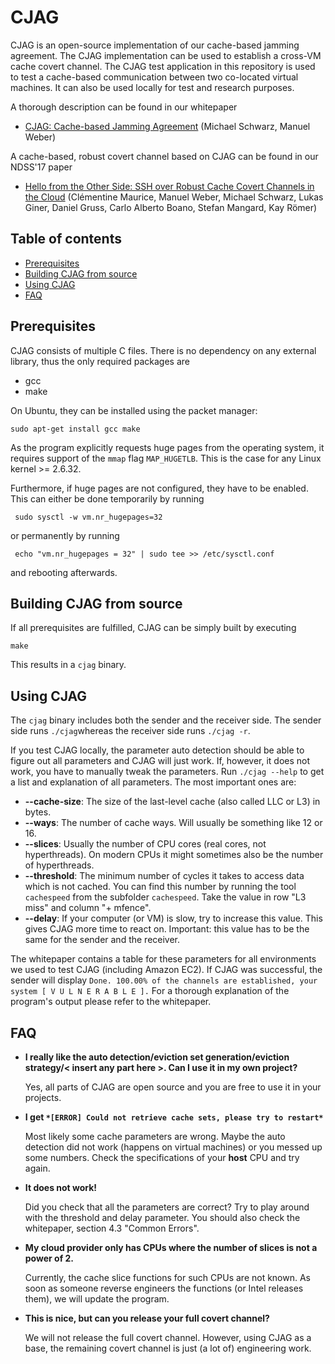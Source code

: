 # CJAG 

CJAG is an open-source implementation of our cache-based jamming agreement. 
The CJAG implementation can be used to establish a cross-VM cache covert channel. The CJAG test application in this repository is used to test a cache-based communication between two co-located virtual machines. It can also be used locally for test and research purposes. 

A thorough description can be found in our whitepaper
 
 * [CJAG: Cache-based Jamming Agreement](https://www.blackhat.com/docs/asia-17/materials/asia-17-Schwarz-Hello-From-The-Other-Side-SSH-Over-Robust-Cache-Covert-Channels-In-The-Cloud-wp.pdf) (Michael Schwarz, Manuel Weber)

A cache-based, robust covert channel based on CJAG can be found in our NDSS'17 paper

 * [Hello from the Other Side: SSH over Robust Cache Covert Channels in the Cloud](https://cmaurice.fr/pdf/ndss17_maurice.pdf) (Clémentine Maurice, Manuel Weber, Michael Schwarz, Lukas Giner, Daniel Gruss, Carlo Alberto Boano, Stefan Mangard, Kay Römer)
 
## Table of contents
 
* [Prerequisites](#prerequisites)
* [Building CJAG from source](#building-cjag-from-source)
* [Using CJAG](#using-cjag)
* [FAQ](#faq)

## Prerequisites

CJAG consists of multiple C files. There is no dependency on any external library, thus the only required packages are 

* gcc
* make

On Ubuntu, they can be installed using the packet manager:

    sudo apt-get install gcc make
    
 As the program explicitly requests huge pages from the operating system, it requires support of the `mmap` flag `MAP_HUGETLB`. This is the case for any Linux kernel >= 2.6.32.

 Furthermore, if huge pages are not configured, they have to be enabled.
 This can either be done temporarily by running
 
     sudo sysctl -w vm.nr_hugepages=32
 
 or permanently by running
 
     echo "vm.nr_hugepages = 32" | sudo tee >> /etc/sysctl.conf
     
and rebooting afterwards.

## Building CJAG from source

If all prerequisites are fulfilled, CJAG can be simply built by executing

    make
    
This results in a `cjag` binary.

## Using CJAG

The `cjag` binary includes both the sender and the receiver side. 
The sender side runs `./cjag`whereas the receiver side runs `./cjag -r`. 

If you test CJAG locally, the parameter auto detection should be able to figure out all parameters and CJAG will just work. If, however, it does not work, you have to manually tweak the parameters. Run `./cjag --help` to get a list and explanation of all parameters. The most important ones are:

 * **--cache-size**: The size of the last-level cache (also called LLC or L3) in bytes. 
 * **--ways**: The number of cache ways. Will usually be something like 12 or 16. 
 * **--slices**: Usually the number of CPU cores (real cores, not hyperthreads). On modern CPUs it might sometimes also be the number of hyperthreads. 
 * **--threshold**: The minimum number of cycles it takes to access data which is not cached. You can find this number by running the tool `cachespeed` from the subfolder `cachespeed`. Take the value in row "L3 miss" and column "+ mfence".
* **--delay**: If your computer (or VM) is slow, try to increase this value. This gives CJAG more time to react on. Important: this value has to be the same for the sender and the receiver.

The whitepaper contains a table for these parameters for all environments we used to test CJAG (including Amazon EC2). 
If CJAG was successful, the sender will display `Done. 100.00% of the channels are established, your system [ V U L N E R A B L E ].` 
For a thorough explanation of the program's output please refer to the whitepaper. 

## FAQ

* **I really like the auto detection/eviction set generation/eviction strategy/< insert any part here >. Can I use it in my own project?**

   Yes, all parts of CJAG are open source and you are free to use it in your projects. 

* **I get `*[ERROR] Could not retrieve cache sets, please try to restart*`**

   Most likely some cache parameters are wrong. Maybe the auto detection did not work (happens on virtual machines) or you messed up some numbers. Check the specifications of your **host** CPU and try again.
   
* **It does not work!**

   Did you check that all the parameters are correct? Try to play around with the threshold and delay parameter. You should also check the whitepaper, section 4.3 "Common Errors". 
   
* **My cloud provider only has CPUs where the number of slices is not a power of 2.**

    Currently, the cache slice functions for such CPUs are not known. As soon as someone reverse engineers the functions (or Intel releases them), we will update the program. 
    
* **This is nice, but can you release your full covert channel?**

   We will not release the full covert channel. However, using CJAG as a base, the remaining covert channel is just (a lot of) engineering work. 
